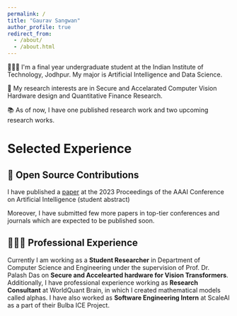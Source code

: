 ```yaml
---
permalink: /
title: "Gaurav Sangwan"
author_profile: true
redirect_from: 
  - /about/
  - /about.html
---
```


👨🏻‍💻 I'm a final year undergraduate student at the Indian Institute of Technology, Jodhpur. My major is Artificial Intelligence and Data Science. 

🔬 My research interests are in Secure and Accelarated Computer Vision Hardware design and Quantitative Finance Research. 

📚 As of now, I have one published research work and two upcoming research works. 

# Selected Experience

## 🤖 Open Source Contributions

I have published a [paper](https://ojs.aaai.org/index.php/AAAI/article/view/26942) at the 2023 Proceedings of the AAAI Conference on Artificial Intelligence (student abstract)

Moreover, I have submitted few more papers in top-tier conferences and journals which are expected to be published soon. 

<!-- ## 📜 Reimplementing and Reproducing Papers
I have experience with independent research. I have implemented the Reward Constrained Policy Optimization paper into stable-baselines3 PPO and reproduced the original results by running and tracking experiments.

To accompany this work, I have submitted a blog post to the **ICLR** Blogposts Track communicating the paper's theory and my results.

Feel free to look at my specific [portfolio entry](https://sudo-boris.github.io/portfolio/RCPPO/). -->

## 👨🏻‍🔬 Professional Experience
Currently I am working as a **Student Researcher** in Department of Computer Science and Engineering under the supervision of Prof. Dr. Palash Das on **Secure and Accelearted hardware for Vision Transformers**.
Additionally, I have professional experience working as **Research Consultant** at WorldQuant Brain, in which I created mathematical models called alphas. I have also worked as **Software Engineering Intern** at ScaleAI as a part of their Bulba ICE Project. 

